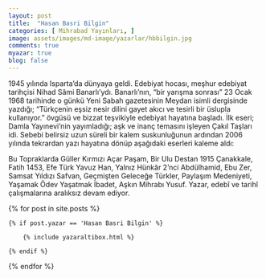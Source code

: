```yaml
---
layout: post
title:  "Hasan Basri Bilgin"
categories: [ Mihrabad Yayınları, ]
image: assets/images/md-image/yazarlar/hbbilgin.jpg
comments: true
myazar: true
blog: false
---
```


1945 yılında Isparta’da dünyaya geldi. Edebiyat hocası, meşhur edebiyat tarihçisi Nihad Sâmi Banarlı’ydı. Banarlı’nın, “bir yarışma sonrası” 23 Ocak 1968 tarihinde o günkü Yeni Sabah gazetesinin Meydan isimli dergisinde yazdığı; “Türkçenin eşsiz nesir dilini gayet akıcı ve tesirli bir üslupla kullanıyor.” övgüsü ve bizzat teşvikiyle edebiyat hayatına başladı. İlk eseri; Damla Yayınevi’nin yayımladığı; aşk ve inanç temasını işleyen Çakıl Taşları idi. Sebebi belirsiz uzun süreli bir kalem suskunluğunun ardından 2006 yılında tekrardan yazı hayatına dönüp aşağıdaki eserleri kaleme aldı:

Bu Topraklarda Güller Kırmızı Açar Paşam, Bir Ulu Destan 1915 Çanakkale, Fatih 1453, Efe Türk Yavuz Han, Yalnız Hünkâr 2’nci Abdülhamid, Ebu Zer, Samsat Yıldızı Safvan, Geçmişten Geleceğe Türkler, Paylaşım Medeniyeti, Yaşamak Ödev Yaşatmak İbadet, Aşkın Mihrabı Yusuf. Yazar, edebî ve tarihî çalışmalarına aralıksız devam ediyor.


<div class="row">

{% for post in site.posts %}

    {% if post.yazar == 'Hasan Basri Bilgin' %}

        {% include yazaraltibox.html %}

    {% endif %}

{% endfor %}
</div>